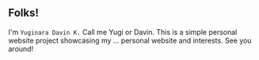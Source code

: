 ## Folks!
I'm ```Yuginara Davin K.``` Call me Yugi or Davin.
This is a simple personal website project showcasing my ... personal website and interests.
See you around!

<!---
Yugicchi/Yugicchi is a ✨ special ✨ repository because its `README.md` (this file) appears on your GitHub profile.
You can click the Preview link to take a look at your changes.
--->
